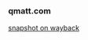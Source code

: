 ### qmatt.com

[snapshot on wayback](https://web.archive.org/web/20220120223214/http://www.qmatt.com/pongers)  

